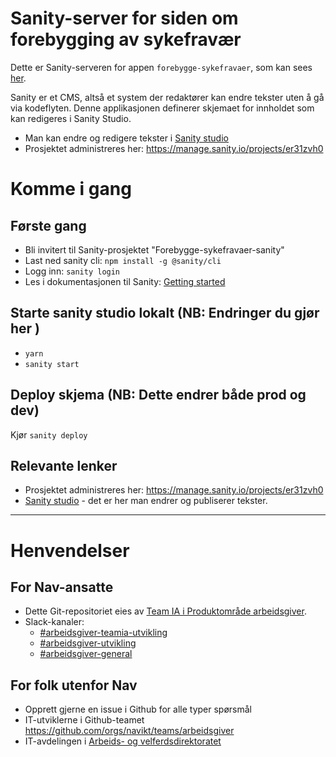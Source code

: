 Sanity-server for siden om forebygging av sykefravær
================

Dette er Sanity-serveren for appen `forebygge-sykefravaer`, som kan sees [her](https://arbeidsgiver.nav.no/forebygge-sykefravaer).

Sanity er et CMS, altså et system der redaktører kan endre tekster uten å gå via kodeflyten. Denne applikasjonen definerer skjemaet for innholdet som kan redigeres i Sanity Studio.

 - Man kan endre og redigere tekster i [Sanity studio](https://forebygge-sykefravaer.sanity.studio/)
 - Prosjektet administreres her: https://manage.sanity.io/projects/er31zvh0

# Komme i gang
## Første gang
 - Bli invitert til Sanity-prosjektet "Forebygge-sykefravaer-sanity"
 - Last ned sanity cli: `npm install -g @sanity/cli`
 - Logg inn: `sanity login`
 - Les i dokumentasjonen til Sanity: [Getting started](https://www.sanity.io/docs/introduction/getting-started?utm_source=readme)

## Starte sanity studio lokalt (NB: Endringer du gjør her )
 - `yarn`
 - `sanity start`

## Deploy skjema (NB: Dette endrer både prod og dev)
Kjør `sanity deploy`

## Relevante lenker
 - Prosjektet administreres her: https://manage.sanity.io/projects/er31zvh0
 - [Sanity studio](https://forebygge-sykefravaer.sanity.studio/) - det er her man endrer og publiserer tekster.

---

# Henvendelser

## For Nav-ansatte
* Dette Git-repositoriet eies av [Team IA i Produktområde arbeidsgiver](https://navno.sharepoint.com/sites/intranett-prosjekter-og-utvikling/SitePages/Produktomr%C3%A5de-arbeidsgiver.aspx).
* Slack-kanaler:
    * [#arbeidsgiver-teamia-utvikling](https://nav-it.slack.com/archives/C016KJA7CFK)
    * [#arbeidsgiver-utvikling](https://nav-it.slack.com/archives/CD4MES6BB)
    * [#arbeidsgiver-general](https://nav-it.slack.com/archives/CCM649PDH)

## For folk utenfor Nav
* Opprett gjerne en issue i Github for alle typer spørsmål
* IT-utviklerne i Github-teamet https://github.com/orgs/navikt/teams/arbeidsgiver
* IT-avdelingen i [Arbeids- og velferdsdirektoratet](https://www.nav.no/no/NAV+og+samfunn/Kontakt+NAV/Relatert+informasjon/arbeids-og-velferdsdirektoratet-kontorinformasjon)
